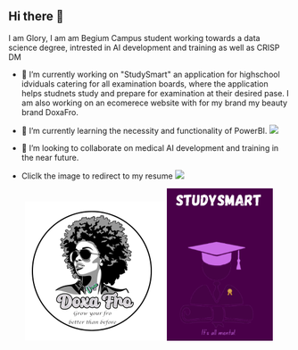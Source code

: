 ## Hi there 👋
I am Glory, I am am Begium Campus student working towards a data science degree, intrested in AI development and training as well as CRISP DM

- 🔭 I’m currently working on "StudySmart" an application for highschool idviduals catering for all examination boards, where the application helps studnets study and prepare for examination at their desired pase. I am also working on an ecomerece website with for my brand my beauty brand DoxaFro.

- 🌱 I’m currently learning the necessity and functionality of PowerBI. <img src= "https://img.icons8.com/?size=100&id=Ny0t2MYrJ70p&format=png&color=000000"  width="25">

- 👯 I’m looking to collaborate on medical AI development and training in the near future.
- Cliclk the image to redirect to my resume <a href="https://glorybinkatabana.github.io/GloryBinkatabana/my_resume/" target="blank"><img src="https://img.icons8.com/?size=100&id=QGRyhpyZX0zA&format=png&color=000000" width="20"></a>
<p align="center">
  <img src="https://github.com/GloryBinkatabana/GloryBinkatabana/blob/5fd3fdd06e99dbf23976dabc1998f011e1f05cdd/logobg.png" alt="Logo" width="250"/>
  <img src="https://github.com/GloryBinkatabana/GloryBinkatabana/blob/27beb72d7dfb07d62c79392bb63e590ea451a496/studysmartbg.png" alt="StudySmart" width="190"/>
</p>


